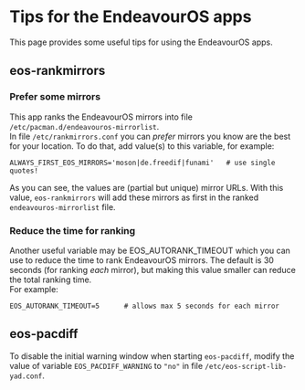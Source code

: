 # Tips for the EndeavourOS apps

This page provides some useful tips for using the EndeavourOS apps.

## eos-rankmirrors

### Prefer some mirrors

This app ranks the EndeavourOS mirrors into file `/etc/pacman.d/endeavouros-mirrorlist`.<br>
In file `/etc/rankmirrors.conf` you can *prefer* mirrors you know are the best for your location. To do that, add value(s) to this variable, for example:
```
ALWAYS_FIRST_EOS_MIRRORS='moson|de.freedif|funami'   # use single quotes!
```
As you can see, the values are (partial but unique) mirror URLs. With this value, `eos-rankmirrors` will add these mirrors as first in the ranked `endeavouros-mirrorlist` file.

### Reduce the time for ranking

Another useful variable may be EOS_AUTORANK_TIMEOUT which you can use to reduce the time to rank EndeavourOS mirrors. The default is 30 seconds (for ranking *each* mirror), but making this value smaller can reduce the total ranking time.<br>For example:
```
EOS_AUTORANK_TIMEOUT=5      # allows max 5 seconds for each mirror
```

## eos-pacdiff

To disable the initial warning window when starting `eos-pacdiff`, modify the value of variable `EOS_PACDIFF_WARNING` to `"no"` in file `/etc/eos-script-lib-yad.conf`.
